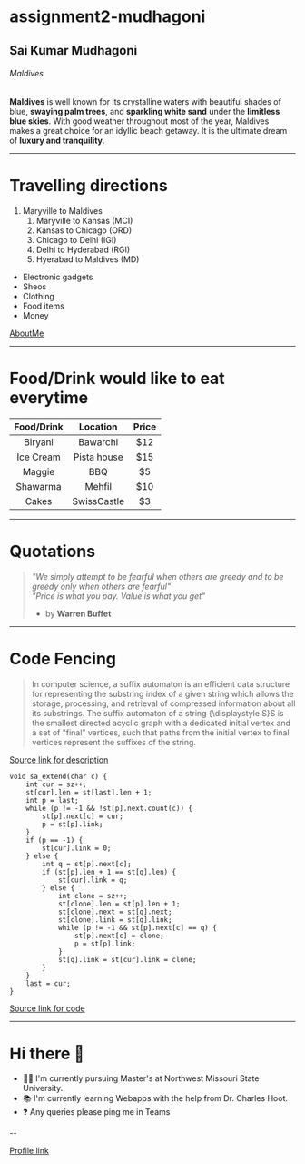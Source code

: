 # assignment2-mudhagoni

## Sai Kumar Mudhagoni

###### Maldives

**Maldives** is well known for its crystalline waters with beautiful shades of blue, **swaying palm trees**, and **sparkling white sand** under the **limitless blue skies**. With good weather throughout most of the year, Maldives makes a great choice for an idyllic beach getaway. It is the ultimate dream of **luxury and tranquility**.

---

# Travelling directions
1. Maryville to Maldives 
    1. Maryville to Kansas (MCI)
    2. Kansas to Chicago (ORD)
    3. Chicago to Delhi (IGI)
    4. Delhi to Hyderabad (RGI)
    5. Hyerabad to Maldives (MD)

- Electronic gadgets
- Sheos
- Clothing
- Food items
- Money

[AboutMe](https://github.com/saikumarm007/assignment2-mudhagoni/blob/main/AboutMe.md)

---

# Food/Drink would like to eat everytime
| Food/Drink | Location | Price |
| :---: | :---: | :---: |
| Biryani | Bawarchi | $12 |
| Ice Cream | Pista house | $15 |
| Maggie | BBQ | $5 |
| Shawarma | Mehfil | $10 |
| Cakes | SwissCastle | $3 |        

---
# Quotations
>*"We simply attempt to be fearful when others are greedy and to be greedy only when others are fearful"* <br/>
>*"Price is what you pay. Value is what you get"* <br/>
> - by **Warren Buffet**

---
# Code Fencing

>In computer science, a suffix automaton is an efficient data structure for representing the substring index of a given string which allows the storage, processing, and retrieval of compressed information about all its substrings. The suffix automaton of a string {\displaystyle S}S is the smallest directed acyclic graph with a dedicated initial vertex and a set of "final" vertices, such that paths from the initial vertex to final vertices represent the suffixes of the string.

[Source link for description](https://en.wikipedia.org/wiki/Suffix_automaton)

```
void sa_extend(char c) {
    int cur = sz++;
    st[cur].len = st[last].len + 1;
    int p = last;
    while (p != -1 && !st[p].next.count(c)) {
        st[p].next[c] = cur;
        p = st[p].link;
    }
    if (p == -1) {
        st[cur].link = 0;
    } else {
        int q = st[p].next[c];
        if (st[p].len + 1 == st[q].len) {
            st[cur].link = q;
        } else {
            int clone = sz++;
            st[clone].len = st[p].len + 1;
            st[clone].next = st[q].next;
            st[clone].link = st[q].link;
            while (p != -1 && st[p].next[c] == q) {
                st[p].next[c] = clone;
                p = st[p].link;
            }
            st[q].link = st[cur].link = clone;
        }
    }
    last = cur;
}

```

[Source link for code](https://cp-algorithms.com/string/suffix-automaton.html)

---

# Hi there 👋
- 👨‍🎓 I'm currently pursuing Master's at Northwest Missouri State University.
- 📚 I'm currently learning Webapps with the help from Dr. Charles Hoot.
- ❓ Any queries please ping me in Teams

--

[Profile link](https://github.com/saikumarm007)